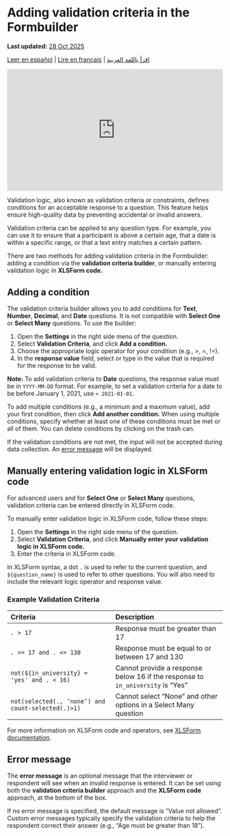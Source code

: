 # Adding validation criteria in the Formbuilder
**Last updated:** <a href="https://github.com/kobotoolbox/docs/blob/01270a828ec846731411368326ba58114adda98e/source/validation_criteria.md" class="reference">28 Oct 2025</a>

<a href="es/validation_criteria.html">Leer en español</a> | <a href="fr/validation_criteria.html">Lire en français</a> | <a href="ar/validation_criteria.html">اقرأ باللغة العربية</a>

<iframe src="https://www.youtube.com/embed/ya9usVpEo9Q?si=-rDzXcCRazcY0Bws" style="width: 100%; aspect-ratio: 16 / 9; height: auto; border: 0;" title="YouTube video player" frameborder="0" allow="accelerometer; autoplay; clipboard-write; encrypted-media; gyroscope; picture-in-picture; web-share" allowfullscreen></iframe>

Validation logic, also known as validation criteria or constraints, defines conditions for an acceptable response to a question. This feature helps ensure high-quality data by preventing accidental or invalid answers.

Validation criteria can be applied to any question type. For example, you can use it to ensure that a participant is above a certain age, that a date is within a specific range, or that a text entry matches a certain pattern. 

There are two methods for adding validation criteria in the Formbuilder: adding a condition via the **validation criteria builder**, or manually entering validation logic in **XLSForm code.**


## Adding a condition

The validation criteria builder allows you to add conditions for **Text**, **Number**, **Decimal**, and **Date** questions. It is not compatible with **Select One** or **Select Many** questions. To use the builder:
1. Open the <i class="k-icon-settings"></i> **Settings** in the right side menu of the question.
2. Select **Validation Criteria**, and click **Add a condition.**
3. Choose the appropriate logic operator for your condition (e.g., >, =, !=). 
4. In the **response value** field, select or type in the value that is required for the response to be valid. 

<p class="note">
    <strong>Note:</strong> To add validation criteria to <strong>Date</strong> questions, the response value must be in <code>YYYY-MM-DD</code> format. For example, to set a validation criteria for a date to be before January 1, 2021, use <code>< 2021-01-01</code>.
</p>

To add multiple conditions (e.g., a minimum and a maximum value), add your first condition, then click **Add another condition.** When using multiple conditions, specify whether at least one of these conditions must be met or all of them. You can delete conditions by clicking on the <i class="k-icon-trash"></i> trash can.

If the validation conditions are not met, the input will not be accepted during data collection. An [error message](#error-message) will be displayed.


## Manually entering validation logic in XLSForm code
For advanced users and for **Select One** or **Select Many** questions, validation criteria can be entered directly in XLSForm code. 

To manually enter validation logic in XLSForm code, follow these steps:
1. Open the <i class="k-icon-settings"></i> **Settings** in the right side menu of the question.
2. Select **Validation Criteria**, and click **Manually enter your validation logic in XLSForm code.**
3. Enter the criteria in XLSForm code.

In XLSForm syntax, a dot `.` is used to refer to the current question, and `${question_name}` is used to refer to other questions. You will also need to include the relevant logic operator and response value. 

### Example Validation Criteria

| Criteria             | Description                                  |
| :------------------- | :------------------------------------------- |
| `. > 17`             | Response must be greater than 17             |
| `. >= 17 and . <= 130` | Response must be equal to or between 17 and 130          |
| `not(${in_university} = 'yes' and . < 16)` | Cannot provide a response below 16 if the response to `in_university` is “Yes”|
| `not(selected(., ’none’) and count-selected(.)>1)`| Cannot select “None” and other options in a Select Many question |


<p class="note">
    For more information on XLSForm code and operators, see <a href="https://xlsform.org/en/#constraints">XLSForm documentation</a>.
</p>

## Error message
The **error message** is an optional message that the interviewer or respondent will see when an invalid response is entered. It can be set using both the **validation criteria builder** approach and the **XLSForm code** approach, at the bottom of the box. 

If no error message is specified, the default message is “Value not allowed”. Custom error messages typically specify the validation criteria to help the respondent correct their answer (e.g., “Age must be greater than 18”).
